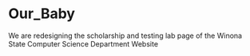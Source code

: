 # Our_Baby
We are redesigning the scholarship and testing lab page of the Winona State Computer Science Department Website
